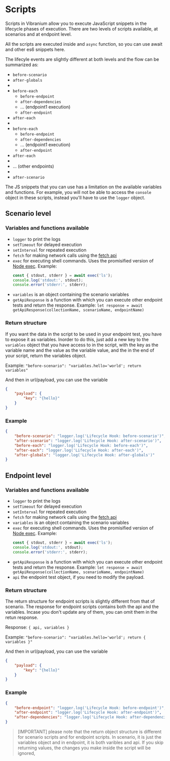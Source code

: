 # Scripts
Scripts in Vibranium allow you to execute JavaScript snippets in the lifecycle phases of execution. There are two levels of scripts available, at scenarios and at endpoint level. 

All the scripts are executed inside and `async` function, so you can use await and other es6 snippets here.

The lifecyle events are slightly different at both levels and the flow can be summarized as:

- `before-scenario`
- `after-globals`
- 
- `before-each`
  - `before-endpoint`
  - `after-dependencies`
  - ... (endpoint1 execution)
  - `after-endpoint`
- `after-each`
- 
- `before-each`
  - `before-endpoint`
  - `after-dependencies`
  - ... (endpoint1 execution)
  - `after-endpoint`
- `after-each`
- 
- ... (other endpoints)
- 
- `after-scenario`
  

The JS snippets that you can use has a limitation on the available variables and functions. For example, you will not be able to access the `console` object in these scripts, instead you'll have to use the `logger` object.

## Scenario level

### Variables and functions available
 - `logger` to print the logs
 - `setTimeout` for delayed execution
 - `setInterval` for repeated execution
 - `fetch` for making network calls using the [fetch api](https://developer.mozilla.org/en-US/docs/Web/API/Fetch_API)
 - `exec` for executing shell commands. Uses the promisified version of [Node exec](https://nodejs.org/api/child_process.html#child_process_child_process_exec_command_options_callback). Example:
    ```js
    const { stdout, stderr } = await exec('ls');
    console.log('stdout:', stdout);
    console.error('stderr:', stderr);
    ```
 - `variables` is an object containing the scenario variables
 - `getApiResponse` is a function with which you can execute other endpoint tests and return the response. Example: `let response = await getApiResponse(collectionName, scenarioName, endpointName)`

### Return structure
If you want the data in the script to be used in your endpoint test, you have to expose it as variables. Inorder to do this, just add a new key to the `variables` object that you have access to in the script, with the key as the variable name and the value as the variable value, and the in the end of your script, return the variables object.

Example: `"before-scenario": "variables.hello='world'; return variables"`

And then in url/payload, you can use the variable
```json
{
    "payload": {
        "key": "{hello}"
    }
}
```


### Example
```json
{
    "before-scenario": "logger.log('Lifecycle Hook: before-scenario')",
    "after-scenario": "logger.log('Lifecycle Hook: after-scenario')",
    "before-each": "logger.log('Lifecycle Hook: before-each')",
    "after-each": "logger.log('Lifecycle Hook: after-each')",
    "after-globals": "logger.log('Lifecycle Hook: after-globals')"
}
```

## Endpoint level

### Variables and functions available
 - `logger` to print the logs
 - `setTimeout` for delayed execution
 - `setInterval` for repeated execution
 - `fetch` for making network calls using the [fetch api](https://developer.mozilla.org/en-US/docs/Web/API/Fetch_API)
 - `variables` is an object containing the scenario variables
 - `exec` for executing shell commands. Uses the promisified version of [Node exec](https://nodejs.org/api/child_process.html#child_process_child_process_exec_command_options_callback). Example:
    ```js
    const { stdout, stderr } = await exec('ls');
    console.log('stdout:', stdout);
    console.error('stderr:', stderr);
    ```
 - `getApiResponse` is a function with which you can execute other endpoint tests and return the response. Example: `let response = await getApiResponse(collectionName, scenarioName, endpointName)`
 - `api` the endpoint test object, if you need to modify the payload.

### Return structure
The return structure for endpoint scripts is slightly different from that of scenario. The response for endpoint scripts contains both the api and the variables. Incase you don't update any of them, you can omit them in the retun response.

Response: `{ api, variables }`

Example: `"before-scenario": "variables.hello='world'; return { variables }"`

And then in url/payload, you can use the variable
```json
{
    "payload": {
        "key": "{hello}"
    }
}
```

### Example
```json
{
    "before-endpoint": "logger.log('Lifecycle Hook: before-endpoint')",
    "after-endpoint": "logger.log('Lifecycle Hook: after-endpoint')",
    "after-dependencies": "logger.log('Lifecycle Hook: after-dependencies')"
}
```

> [IMPORTANT] please note that the return object structure is different for scenario scripts and for endpoint scripts. In scenario, it is just the variables object and in endpoint, it is both varibles and api. If you skip returning values, the changes you make inside the script will be ignored, 
